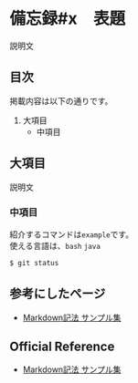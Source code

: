 # 備忘録#x　表題
説明文
## 目次
掲載内容は以下の通りです。
1. 大項目
	- 中項目

## 大項目
説明文

### 中項目
紹介するコマンドは`example`です。<br>
使える言語は、`bash` `java`
```bash
$ git status
```
## 参考にしたページ
- [Markdown記法 サンプル集](https://qiita.com/tbpgr/items/989c6badefff69377da7)

## Official Reference
- [Markdown記法 サンプル集](https://qiita.com/tbpgr/items/989c6badefff69377da7)